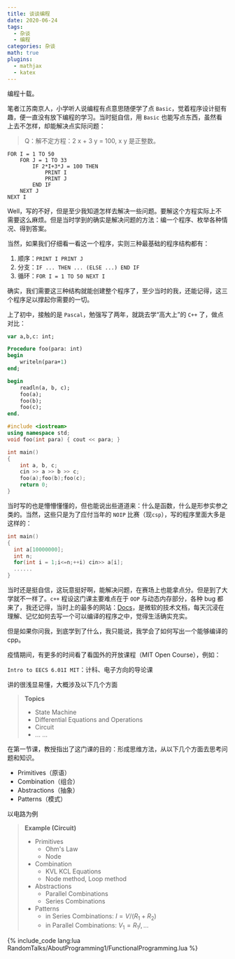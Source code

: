 ```yaml
---
title: 谈谈编程
date: 2020-06-24
tags:
  - 杂谈
  - 编程
categories: 杂谈
math: true
plugins:
  - mathjax
  - katex
---
```


编程十载。

<!-- more -->

笔者江苏南京人，小学听人说编程有点意思随便学了点 `Basic`，觉着程序设计挺有趣，便一直没有放下编程的学习。当时挺自信，用 `Basic` 也能写点东西，虽然看上去不怎样，却能解决点实际问题：

> Q：解不定方程：2 x + 3 y = 100, x y 是正整数。

```vba
FOR I = 1 TO 50
    FOR J = 1 TO 33
        IF 2*I+3*J = 100 THEN
            PRINT I
            PRINT J
        END IF
    NEXT J
NEXT I
```

Well，写的不好，但是至少我知道怎样去解决一些问题。要解这个方程实际上不需要这么麻烦。但是当时学到的确实是解决问题的方法：编一个程序、枚举各种情况、得到答案。

当然，如果我们仔细看一看这一个程序，实则三种最基础的程序结构都有：

1. 顺序：`PRINT I PRINT J`
2. 分支：`IF ... THEN ... (ELSE ...) END IF`
3. 循环：`FOR I = 1 TO 50 NEXT I`

确实，我们需要这三种结构就能创建整个程序了，至少当时的我，还能记得，这三个程序足以撑起你需要的一切。

上了初中，接触的是 `Pascal`，勉强写了两年，就跳去学“高大上”的 `C++` 了，做点对比：

```pascal
var a,b,c: int;

Procedure foo(para: int)
begin
    writeln(para+1)
end;

begin
    readln(a, b, c);
    foo(a);
    foo(b);
    foo(c);
end.
```

```c++
#include <iostream>
using namespace std;
void foo(int para) { cout << para; }

int main()
{
    int a, b, c;
    cin >> a >> b >> c;
    foo(a);foo(b);foo(c);
    return 0;
}
```

当时写的也是懵懵懂懂的，但也能说出些道道来：什么是函数，什么是形参实参之类的。当然，这些只是为了应付当年的 `NOIP` 比赛（现`csp`），写的程序里面大多是这样的：

```c++
int main()
{
  int a[10000000];
  int n;
  for(int i = 1;i<=n;++i) cin>> a[i];
  ......
}
```

当时还是挺自信，这玩意挺好啊，能解决问题，在赛场上也能拿点分。但是到了大学就不一样了。`c++` 程设这门课主要难点在于 `OOP` 与动态内存部分，各种 bug 都来了，我还记得，当时上的最多的网站：[Docs](https://docs.microsoft.com/zh-cn/)，是微软的技术文档，每天沉浸在理解、记忆如何去写一个可以编译的程序之中，觉得生活确实充实。

但是如果你问我，到底学到了什么，我只能说，我学会了如何写出一个能够编译的 cpp。

疫情期间，有更多的时间看了看国外的开放课程（MIT Open Course），例如：

`Intro to EECS 6.01I MIT`：计科、电子方向的导论课

讲的很浅显易懂，大概涉及以下几个方面

> **Topics**
>
> - State Machine
> - Differential Equations and Operations
> - Circuit
> - ... ...

在第一节课，教授指出了这门课的目的：形成思维方法，从以下几个方面去思考问题和知识。

- Primitives（原语）
- Combination（组合）
- Abstractions（抽象）
- Patterns（模式）

以电路为例

> **Example (Circuit)**
>
> - Primitives
>   - Ohm's Law
>   - Node
> - Combination
>   - KVL KCL Equations
>   - Node method, Loop method
> - Abstractions
>   - Parallel Combinations
>   - Series Combinations
> - Patterns
>   - in Series Combinations: $I = V / (R_1 + R_2)$
>   - in Parallel Combinations: $V_1 = R_1 I,\dots$

{% include_code lang:lua RandomTalks/AboutProgramming1/FunctionalProgramming.lua %}
